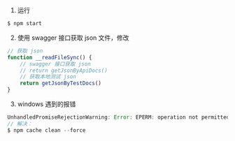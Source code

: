 1. 运行
``` js
$ npm start
```
2. 使用 swagger 接口获取 json 文件，修改
``` js
// 获取 json
function __readFileSync() {
	// swagger 接口获取 json
	// return getJsonByApiDocs()
	// 获取本地测试 json
	return getJsonByTestDocs()
}
```

3. windows 遇到的报错
``` js
UnhandledPromiseRejectionWarning: Error: EPERM: operation not permitted, mkdir 'C:\xxxx\xxxxxx\apis'
// 解决：
$ npm cache clean --force
```
